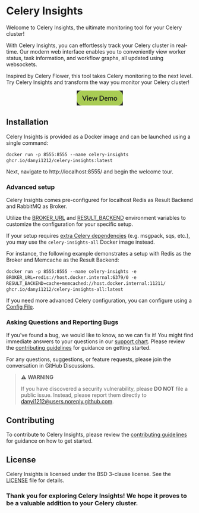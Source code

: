 # Celery Insights

Welcome to Celery Insights, the ultimate monitoring tool for your Celery cluster!

With Celery Insights, you can effortlessly track your Celery cluster in real-time.
Our modern web interface enables you to conveniently view worker status,
task information, and workflow graphs, all updated using websockets.

Inspired by Celery Flower, this tool takes Celery monitoring to the next level.
Try Celery Insights and transform the way you monitor your Celery cluster!

<p align="center">
  <a href="https://celery-insights.vercel.app/" rel="noopener" target="_blank"><img height="40" src="/assets/ViewDemo.svg" alt="View Demo"></a>
</p>

## Installation

Celery Insights is provided as a Docker image and can be launched using a single command:

```shell
docker run -p 8555:8555 --name celery-insights ghcr.io/danyi1212/celery-insights:latest
```

Next, navigate to http://localhost:8555/ and begin the welcome tour.

### Advanced setup

Celery Insights comes pre-configured for localhost Redis as Result Backend and RabbitMQ as Broker.

Utilize the [BROKER_URL](CONFIGURATION.md#brokerurl) and [RESULT_BACKEND](CONFIGURATION.md#resultbackend) environment
variables to customize the
configuration for your specific setup.

If your setup requires
[extra Celery dependencies](https://docs.celeryq.dev/en/main/getting-started/introduction.html#bundles)
(e.g. msgpack, sqs, etc.), you may use the `celery-insights-all` Docker image instead.

For instance, the following example demonstrates a setup with Redis as the Broker and Memcache as the Result Backend:

```shell
docker run -p 8555:8555 --name celery-insights -e BROKER_URL=redis://host.docker.internal:6379/0 -e RESULT_BACKEND=cache+memcached://host.docker.internal:11211/ ghcr.io/danyi1212/celery-insights-all:latest
```

If you need more advanced Celery configuration, you can configure using
a [Config File](CONFIGURATION.md#setup-with-config-file).

### Asking Questions and Reporting Bugs

If you've found a bug, we would like to know, so we can fix it!
You might find immediate answers to your questions in our [support chart](CONFIGURATION.md#support-chart).
Please review the [contributing guidelines](CONTRIBUTING.md) for guidance on getting started.

For any questions, suggestions, or feature requests, please join the conversation in GitHub Discussions.

> :warning: **WARNING**
>
> If you have discovered a security vulnerability, please **DO NOT** file a public issue.
> Instead, please report them directly to danyi1212@users.noreply.github.com.

## Contributing

To contribute to Celery Insights, please review the [contributing guidelines](CONTRIBUTING.md) for guidance on how to
get started.

## License

Celery Insights is licensed under the BSD 3-clause license. See the [LICENSE](LICENSE) file for details.

### Thank you for exploring Celery Insights! We hope it proves to be a valuable addition to your Celery cluster.
